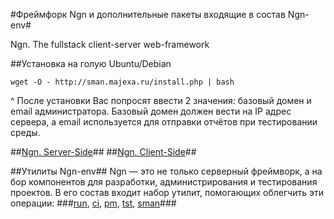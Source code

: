 #Фреймфорк Ngn и дополнительные пакеты входящие в состав Ngn-env#

Ngn. The fullstack client-server web-framework

##Установка на голую Ubuntu/Debian

    wget -O - http://sman.majexa.ru/install.php | bash
    
^ После установки Вас попросят ввести 2 значения: базовый домен и email администратора.
  Базовый домен должен вести на IP адрес сервера, а email используется для отправки отчётов при тестировании среды.

<!--^ Если у вас ещё нет своего домена, то вы можете воспользоваться [нашим](http://sman.majexa.ru/install-domain.php).-->

##[Ngn. Server-Side](/doc/ngn)##
##[Ngn. Client-Side](/doc/clientSide)##

##Утилиты Ngn-env##
Ngn — это не только серверный фреймворк, а на бор компонентов для разработки, администрирования и тестирования проектов.
В его состав входит набор утилит, помогающих облегчить эти операции:
###[run](/doc/run), [ci](/doc/ci), [pm](/doc/pm), [tst](/doc/tst), [sman](/doc/sman)###
